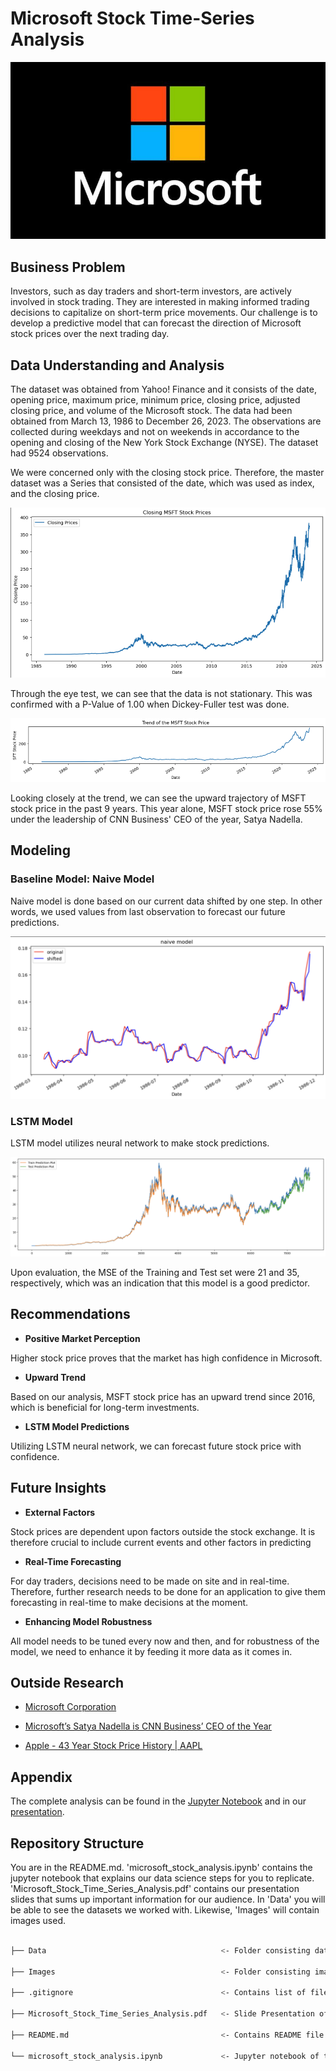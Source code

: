 # Microsoft Stock Time-Series Analysis
![microsoft_logo](Images/microsoft_logo_03.jpeg)

## Business Problem

Investors, such as day traders and short-term investors, are actively involved in stock trading. They are interested in making informed trading decisions to capitalize on short-term price movements. Our challenge is to develop a predictive model that can forecast the direction of Microsoft stock prices over the next trading day.

## Data Understanding and Analysis

The dataset was obtained from Yahoo! Finance and it consists of the date, opening price, maximum price, minimum price, closing price, adjusted closing price, and volume of the Microsoft stock. The data had been obtained from March 13, 1986 to December 26, 2023. The observations are collected during weekdays and not on weekends in accordance to the opening and closing of the New York Stock Exchange (NYSE). The dataset had 9524 observations.

We were concerned only with the closing stock price. Therefore, the master dataset was a Series that consisted of the date, which was used as index, and the closing price.

![MSFT_stock_price](Images/MSFT_close_price.png)

Through the eye test, we can see that the data is not stationary. This was confirmed with a P-Value of 1.00 when Dickey-Fuller test was done.

![seasonal_decomposition](Images/trend.png)

Looking closely at the trend, we can see the upward trajectory of MSFT stock price in the past 9 years. This year alone, MSFT stock price rose 55% under the leadership of CNN Business' CEO of the year, Satya Nadella.


## Modeling

### Baseline Model: Naive Model

Naive model is done based on our current data shifted by one step. In other words, we used values from last observation to forecast our future predictions.

![naive_model](Images/Naive_model.png)


### LSTM Model

LSTM model utilizes neural network to make stock predictions.

![LSTM Model](Images/LSTM_model.png)

Upon evaluation, the MSE of the Training and Test set were 21 and 35, respectively, which was an indication that this model is a good predictor.

## Recommendations

- **Positive Market Perception**

Higher stock price proves that the market has high confidence in Microsoft.

- **Upward Trend**

Based on our analysis, MSFT stock price has an upward trend since 2016, which is beneficial for long-term investments.

- **LSTM Model Predictions**

Utilizing LSTM neural network, we can forecast future stock price with confidence.

## Future Insights

- **External Factors**

Stock prices are dependent upon factors outside the stock exchange. It is therefore crucial to include current events and other factors in predicting 

- **Real-Time Forecasting**

For day traders, decisions need to be made on site and in real-time. Therefore, further research needs to be done for an application to give them forecasting in real-time to make decisions at the moment.

- **Enhancing Model Robustness**

All model needs to be tuned every now and then, and for robustness of the model, we need to enhance it by feeding it more data as it comes in.

## Outside Research

- [Microsoft Corporation](https://www.britannica.com/topic/Microsoft-Corporation)

- [Microsoft’s Satya Nadella is CNN Business’ CEO of the Year](https://www.cnn.com/2023/12/26/tech/satya-nadella-ceo-of-the-year/index.html)

- [Apple - 43 Year Stock Price History | AAPL](https://www.macrotrends.net/stocks/charts/AAPL/apple/stock-price-history)

## Appendix

The complete analysis can be found in the <a href="microsoft_stock_analysis.ipynb">Jupyter Notebook</a> and in our <a href="Microsoft_Stock_Time_Series_Analysis.pdf">presentation</a>.


## Repository Structure

You are in the README.md. 'microsoft_stock_analysis.ipynb' contains the jupyter notebook that explains our data science steps for you to replicate. 'Microsoft_Stock_Time_Series_Analysis.pdf' contains our presentation slides that sums up important information for our audience. In 'Data' you will be able to see the datasets we worked with. Likewise, 'Images' will contain images used.

```bash

├── Data                                       <- Folder consisting dataset used in this project

├── Images                                     <- Folder consisting images used in this project

├── .gitignore                                 <- Contains list of files ignored from GitHub

├── Microsoft_Stock_Time_Series_Analysis.pdf   <- Slide Presentation of the project

├── README.md                                  <- Contains README file consisting summary of the project

└── microsoft_stock_analysis.ipynb             <- Jupyter notebook of the project containing codes and analysis